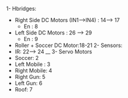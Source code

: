 1- Hbridges: 
  - Right Side DC Motors (IN1-->IN4) : 14--> 17 
      - En : 8 
  - Left Side DC Motors : 26 --> 29  
      - En : 9
  - Roller + Soccer DC Motor:18-21 
2- Sensors: 
  - IR: 22--> 24 __
3- Servo Motors
  - Soccer: 2
  - Left Mobile : 3
  - Right Mobile: 4 
  - Right Gun: 5
  - Left Gun: 6
  - Roof: 7
